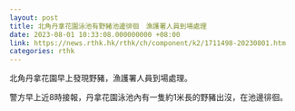 ```yaml
---
layout: post
title: 北角丹拿花園泳池有野豬池邊徘徊　漁護署人員到場處理
date: 2023-08-01 10:33:08.000000000 +08:00
link: https://news.rthk.hk/rthk/ch/component/k2/1711498-20230801.htm
categories: rthk
---
```


北角丹拿花園早上發現野豬，漁護署人員到場處理。

警方早上近8時接報，丹拿花園泳池內有一隻約1米長的野豬出沒，在池邊徘徊。
